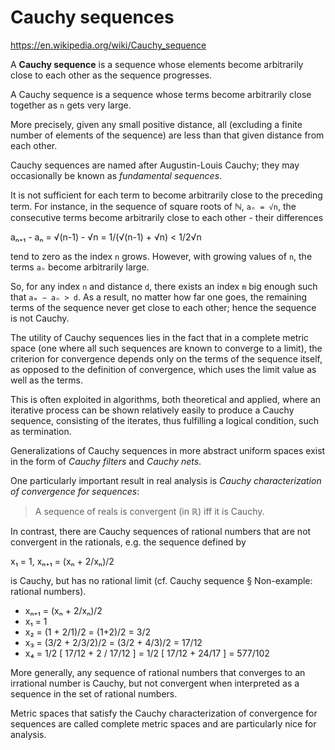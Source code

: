 # Cauchy sequences

https://en.wikipedia.org/wiki/Cauchy_sequence

A **Cauchy sequence** is a sequence whose elements become arbitrarily close to each other as the sequence progresses.

A Cauchy sequence is a sequence whose terms become arbitrarily close together as `n` gets very large.

More precisely, given any small positive distance, all (excluding a finite number of elements of the sequence) are less than that given distance from each other.

Cauchy sequences are named after Augustin-Louis Cauchy; they may occasionally be known as *fundamental sequences*.

It is not sufficient for each term to become arbitrarily close to the preceding term. For instance, in the sequence of square roots of ℕ, `aₙ = √n`, the consecutive terms become arbitrarily close to each other - their differences

aₙ₊₁ - aₙ = √(n-1) - √n = 1/(√(n-1) + √n) < 1/2√n

tend to zero as the index `n` grows. However, with growing values of `n`, the terms `aₙ` become arbitrarily large.

So, for any index `n` and distance `d`, there exists an index `m` big enough such that `aₘ − aₙ > d`. As a result, no matter how far one goes, the remaining terms of the sequence never get close to each other; hence the sequence is not Cauchy.

The utility of Cauchy sequences lies in the fact that in a complete metric space (one where all such sequences are known to converge to a limit), the criterion for convergence depends only on the terms of the sequence itself, as opposed to the definition of convergence, which uses the limit value as well as the terms.

This is often exploited in algorithms, both theoretical and applied, where an iterative process can be shown relatively easily to produce a Cauchy sequence, consisting of the iterates, thus fulfilling a logical condition, such as termination.

Generalizations of Cauchy sequences in more abstract uniform spaces exist in the form of *Cauchy filters* and *Cauchy nets*.

One particularly important result in real analysis is *Cauchy characterization of convergence for sequences*:
>A sequence of reals is convergent (in ℝ) iff it is Cauchy.

In contrast, there are Cauchy sequences of rational numbers that are not convergent in the rationals, e.g. the sequence defined by

x₁ = 1, xₙ₊₁ = (xₙ + 2/xₙ)/2

is Cauchy, but has no rational limit (cf. Cauchy sequence § Non-example: rational numbers).

- xₙ₊₁ = (xₙ + 2/xₙ)/2
- x₁ = 1
- x₂ = (1 + 2/1)/2 = (1+2)/2 = 3/2
- x₃ = (3/2 + 2/3/2)/2 = (3/2 + 4/3)/2 = 17/12
- x₄ = 1/2 [ 17/12 + 2 / 17/12 ] = 1/2 [ 17/12 + 24/17 ] = 577/102


More generally, any sequence of rational numbers that converges to an irrational number is Cauchy, but not convergent when interpreted as a sequence in the set of rational numbers.

Metric spaces that satisfy the Cauchy characterization of convergence for sequences are called complete metric spaces and are particularly nice for analysis.
